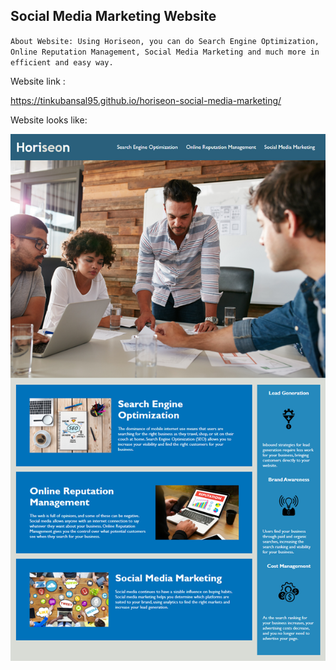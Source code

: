 ## Social Media Marketing Website

`About Website: Using Horiseon, you can do Search Engine Optimization, Online Reputation Management, Social Media Marketing and much more in efficient and easy way.`

Website link :

https://tinkubansal95.github.io/horiseon-social-media-marketing/

Website looks like:

![Website image](https://raw.githubusercontent.com/tinkubansal95/horiseon-social-media-marketing/main/assets/images/01-html-css-git-homework-demo.png)
